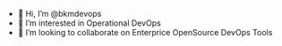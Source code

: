 - 👋 Hi, I’m @bkmdevops
- 👀 I’m interested in Operational DevOps
- 💞️ I’m looking to collaborate on Enterprice OpenSource DevOps Tools

<!---
bkmdevops/bkmdevops is a ✨ special ✨ repository because its `README.md` (this file) appears on your GitHub profile.
You can click the Preview link to take a look at your changes.
--->
